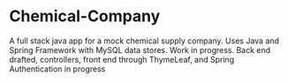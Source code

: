 # Chemical-Company
A full stack java app for a mock chemical supply company. Uses Java and Spring Framework with MySQL data stores.
Work in progress. Back end drafted, controllers, front end through ThymeLeaf, and Spring Authentication in progress

